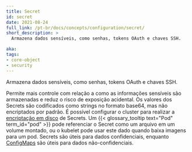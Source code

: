 ```yaml
---
title: Secret
id: secret
date: 2021-08-24
full_link: /pt-br/docs/concepts/configuration/secret/
short_description: >
  Armazena dados sensíveis, como senhas, tokens OAuth e chaves SSH.

aka: 
tags:
- core-object
- security
---
```

 Armazena dados sensíveis, como senhas, tokens OAuth e chaves SSH.

<!--more--> 

Permite mais controle com relação a como as informações sensíveis são armazenadas e reduz o risco de exposição acidental. Os valores dos Secrets são codificados como strings no formato base64, mas não encriptados por padrão. É possível configurar o cluster para realizar a [encriptação em disco](/docs/tasks/administer-cluster/encrypt-data/#ensure-all-secrets-are-encrypted) de Secrets. Um {{< glossary_tooltip text="Pod" term_id="pod" >}} pode referenciar o Secret como um arquivo em um volume montado, ou o kubelet pode usar este dado quando baixa imagens para um pod. Secrets são úteis para dados confidenciais, enquanto [ConfigMaps](/docs/tasks/configure-pod-container/configure-pod-configmap/) são úteis para dados não-confidenciais.
